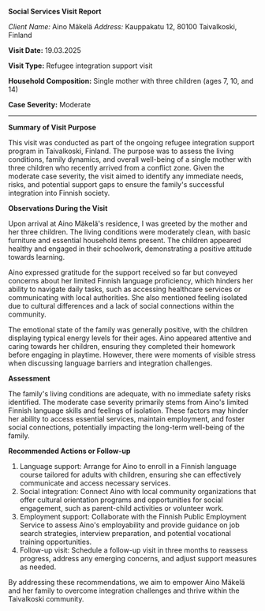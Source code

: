 **Social Services Visit Report**

*Client Name:* Aino Mäkelä
*Address:* Kauppakatu 12, 80100 Taivalkoski, Finland

**Visit Date:** 19.03.2025

**Visit Type:** Refugee integration support visit

**Household Composition:** Single mother with three children (ages 7, 10, and 14)

**Case Severity:** Moderate

---

**Summary of Visit Purpose**

This visit was conducted as part of the ongoing refugee integration support program in Taivalkoski, Finland. The purpose was to assess the living conditions, family dynamics, and overall well-being of a single mother with three children who recently arrived from a conflict zone. Given the moderate case severity, the visit aimed to identify any immediate needs, risks, and potential support gaps to ensure the family's successful integration into Finnish society.

**Observations During the Visit**

Upon arrival at Aino Mäkelä's residence, I was greeted by the mother and her three children. The living conditions were moderately clean, with basic furniture and essential household items present. The children appeared healthy and engaged in their schoolwork, demonstrating a positive attitude towards learning.

Aino expressed gratitude for the support received so far but conveyed concerns about her limited Finnish language proficiency, which hinders her ability to navigate daily tasks, such as accessing healthcare services or communicating with local authorities. She also mentioned feeling isolated due to cultural differences and a lack of social connections within the community.

The emotional state of the family was generally positive, with the children displaying typical energy levels for their ages. Aino appeared attentive and caring towards her children, ensuring they completed their homework before engaging in playtime. However, there were moments of visible stress when discussing language barriers and integration challenges.

**Assessment**

The family's living conditions are adequate, with no immediate safety risks identified. The moderate case severity primarily stems from Aino's limited Finnish language skills and feelings of isolation. These factors may hinder her ability to access essential services, maintain employment, and foster social connections, potentially impacting the long-term well-being of the family.

**Recommended Actions or Follow-up**

1. Language support: Arrange for Aino to enroll in a Finnish language course tailored for adults with children, ensuring she can effectively communicate and access necessary services.
2. Social integration: Connect Aino with local community organizations that offer cultural orientation programs and opportunities for social engagement, such as parent-child activities or volunteer work.
3. Employment support: Collaborate with the Finnish Public Employment Service to assess Aino's employability and provide guidance on job search strategies, interview preparation, and potential vocational training opportunities.
4. Follow-up visit: Schedule a follow-up visit in three months to reassess progress, address any emerging concerns, and adjust support measures as needed.

By addressing these recommendations, we aim to empower Aino Mäkelä and her family to overcome integration challenges and thrive within the Taivalkoski community.